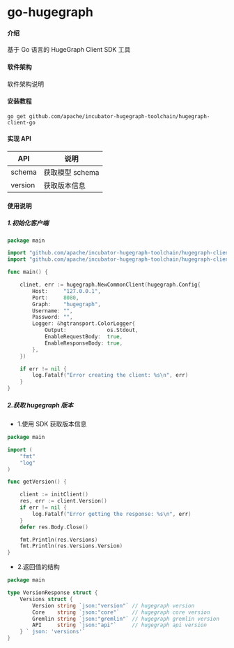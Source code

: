 # go-hugegraph

#### 介绍

基于 Go 语言的 HugeGraph Client SDK 工具

#### 软件架构

软件架构说明

#### 安装教程

```shell
go get github.com/apache/incubator-hugegraph-toolchain/hugegraph-client-go
```

#### 实现 API

| API     | 说明          |
|---------|-------------|
| schema  | 获取模型 schema |
| version | 获取版本信息      |

#### 使用说明

##### 1.初始化客户端

```go
package main

import "github.com/apache/incubator-hugegraph-toolchain/hugegraph-client-go"
import "github.com/apache/incubator-hugegraph-toolchain/hugegraph-client-go/hgtransport"

func main() {

    clinet, err := hugegraph.NewCommonClient(hugegraph.Config{
        Host:     "127.0.0.1",
        Port:     8080,
        Graph:    "hugegraph",
        Username: "",
        Password: "",
        Logger: &hgtransport.ColorLogger{
            Output:             os.Stdout,
            EnableRequestBody:  true,
            EnableResponseBody: true,
        },
    })

    if err != nil {
        log.Fatalf("Error creating the client: %s\n", err)
    }
}
```

##### 2.获取 hugegraph 版本

- 1.使用 SDK 获取版本信息

```go
package main

import (
    "fmt"
    "log"
)

func getVersion() {

    client := initClient()
    res, err := client.Version()
    if err != nil {
        log.Fatalf("Error getting the response: %s\n", err)
    }
    defer res.Body.Close()

    fmt.Println(res.Versions)
    fmt.Println(res.Versions.Version)
}
```

- 2.返回值的结构

```go
package main

type VersionResponse struct {
    Versions struct {
        Version string `json:"version"` // hugegraph version
        Core    string `json:"core"`    // hugegraph core version
        Gremlin string `json:"gremlin"` // hugegraph gremlin version
        API     string `json:"api"`     // hugegraph api version
    } ` json: 'versions'`
}
```
